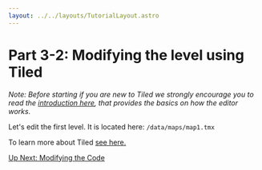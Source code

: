 ```yaml
---
layout: ../../layouts/TutorialLayout.astro
---
```

# Part 3-2: Modifying the level using Tiled

*Note: Before starting if you are new to Tiled we strongly encourage you to read the [introduction here](https://doc.mapeditor.org/en/stable/manual/introduction/), that provides the basics on how the editor works.*

Let's edit the first level. It is located here:
`/data/maps/map1.tmx`

To learn more about Tiled [see here.](https://doc.mapeditor.org/en/stable/)

<a href="/tutorial/part-3-3-modifying-the-code" class="next">Up Next: Modifying the Code</a>